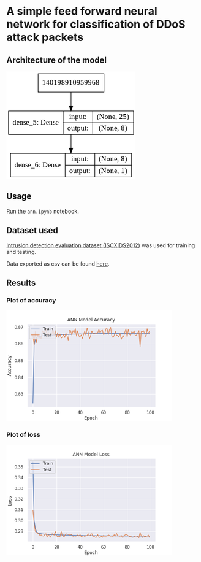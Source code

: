 # A simple feed forward neural network for classification of DDoS attack packets

## Architecture of the model
![Model](images/model_ann.png)


## Usage

Run the ```ann.ipynb``` notebook.

## Dataset used
[Intrusion detection evaluation dataset (ISCXIDS2012)](https://www.unb.ca/cic/datasets/ids.html) was used for training and testing.

Data exported as csv can be found [here](https://gitlab.com/santhisenan/ids_iscx_2012_dataset).

## Results

### Plot of accuracy
![Plot of accuracy](results/ANN_Model_Accuracy_100.png)

### Plot of loss
![Plot of loss](results/ANN_Model_loss_100.png)

